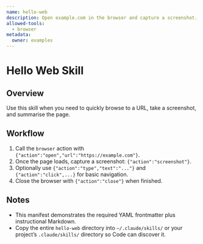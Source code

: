 ```yaml
---
name: hello-web
description: Open example.com in the browser and capture a screenshot.
allowed-tools:
  - browser
metadata:
  owner: examples
---
```


# Hello Web Skill

## Overview

Use this skill when you need to quickly browse to a URL, take a screenshot, and summarise the
page.

## Workflow

1. Call the `browser` action with `{"action":"open","url":"https://example.com"}`.
2. Once the page loads, capture a screenshot: `{"action":"screenshot"}`.
3. Optionally use `{"action":"type","text":"..."}` and `{"action":"click",...}` for
   basic navigation.
4. Close the browser with `{"action":"close"}` when finished.

## Notes

- This manifest demonstrates the required YAML frontmatter plus instructional Markdown.
- Copy the entire `hello-web` directory into `~/.claude/skills/` or your project’s
  `.claude/skills/` directory so Code can discover it.
